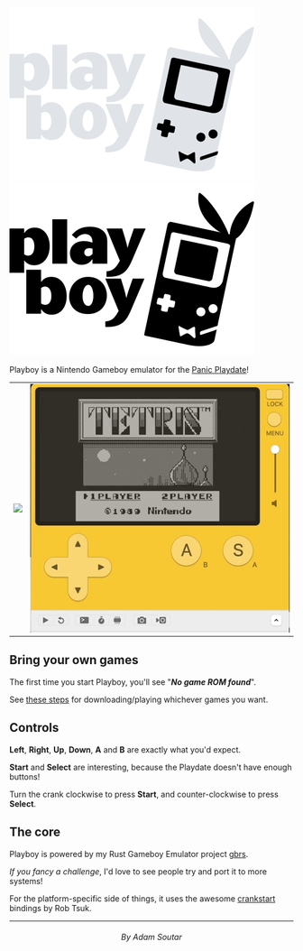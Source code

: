 ![Playboy logo](./assets/Logo-GitHub-Grey.svg#gh-dark-mode-only)
![Playboy logo](./assets/Logo-Black.svg#gh-light-mode-only)

Playboy is a Nintendo Gameboy emulator for the [Panic Playdate](https://play.date)!

<table>
  <tr>
    <td><img src="./assets/mario.gif" /></td>
    <td><img src="./assets/tetris.gif" /></td>
  </tr>
</table>

## Bring your own games

The first time you start Playboy, you'll see "**_No game ROM found_**".

See [these steps](./docs/adding-roms.md) for downloading/playing whichever games
you want.

## Controls

**Left**, **Right**, **Up**, **Down**, **A** and **B** are exactly what you'd
expect.

**Start** and **Select** are interesting, because the Playdate doesn't have
enough buttons!

Turn the crank clockwise to press **Start**, and counter-clockwise to press
**Select**.

## The core

Playboy is powered by my Rust Gameboy Emulator project [gbrs](https://github.com/adamsoutar/gbrs).

_If you fancy a challenge_, I'd love to see people try and port it to more systems!

For the platform-specific side of things, it uses the awesome [crankstart](https://github.com/rtsuk/crankstart) bindings by Rob Tsuk.

---

<h6 align="center">By Adam Soutar</h6>
